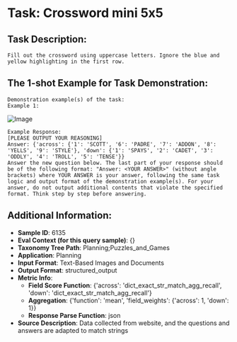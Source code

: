 # Task: Crossword mini 5x5

## Task Description:

```
Fill out the crossword using uppercase letters. Ignore the blue and yellow highlighting in the first row.
```

## The 1-shot Example for Task Demonstration:

```
Demonstration example(s) of the task:
Example 1:
```

![Image](0.png)

```
Example Response:
[PLEASE OUTPUT YOUR REASONING]
Answer: {'across': {'1': 'SCOTT', '6': 'PADRE', '7': 'ADDON', '8': 'YELLS', '9': 'STYLE'}, 'down': {'1': 'SPAYS', '2': 'CADET', '3': 'ODDLY', '4': 'TROLL', '5': 'TENSE'}}
Answer the new question below. The last part of your response should be of the following format: "Answer: <YOUR ANSWER>" (without angle brackets) where YOUR ANSWER is your answer, following the same task logic and output format of the demonstration example(s). For your answer, do not output additional contents that violate the specified format. Think step by step before answering.
```

## Additional Information:

- **Sample ID**: 6135
- **Eval Context (for this query sample)**: {}
- **Taxonomy Tree Path**: Planning;Puzzles_and_Games
- **Application**: Planning
- **Input Format**: Text-Based Images and Documents
- **Output Format**: structured_output
- **Metric Info**:
  - **Field Score Function**: {'across': 'dict_exact_str_match_agg_recall', 'down': 'dict_exact_str_match_agg_recall'}
  - **Aggregation**: {'function': 'mean', 'field_weights': {'across': 1, 'down': 1}}
  - **Response Parse Function**: json
- **Source Description**: Data collected from website, and the questions and answers are adapted to match strings
